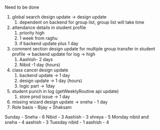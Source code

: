 Need to be done
1. global search design update -> design update
	1. dependent on backend for group list, group list will take time 
2. attendance details in student profile
	1. priority high
	2. 1 week from raghu
	3. if backend update plus 1 day
3. comment section design update for multiple group transfer in student profile -> backend update for log -> high 
	1. Aashish- 2 days
	2. Nibid -1 day (hours)
4. class cancel design update
	1. backend update -> 1 day 
	2. design update -> 1 day (hours)
	3. logic part -> 1day
5. student punch in log (getWeeklyRoutine api update)
	1. store prod issue -> 1 day 
6. missing wizard design update -> sneha - 1 day 
7. Role basis - Bijay + Shaksam


Sunday - 
	Sneha - 6 
	Nibid - 3 
	Aashish - 3
	shreya - 5 
Monday 
	nibid and sneha - 4 
	aashish - 3 
Tuesday 
	nibid - 1 
	aashish - 4